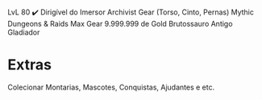 LvL 80 ✔️
Dirigível do Imersor
Archivist Gear (Torso, Cinto, Pernas)
Mythic Dungeons & Raids
Max Gear 
9.999.999 de Gold
Brutossauro Antigo
Gladiador

# Extras

Colecionar Montarias, Mascotes, Conquistas, Ajudantes e etc.